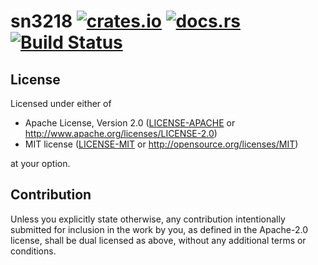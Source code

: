 # sn3218  [![crates.io](https://meritbadge.herokuapp.com/sn3218)](https://crates.io/crates/sn3218) [![docs.rs](https://docs.rs/sn3218/badge.svg)](https://docs.rs/sn3218/) [![Build Status](https://travis-ci.org/zenria/sn3218.svg?branch=master)](https://travis-ci.org/zenria/sn3218)


## License

Licensed under either of

 * Apache License, Version 2.0
   ([LICENSE-APACHE](LICENSE-APACHE) or http://www.apache.org/licenses/LICENSE-2.0)
 * MIT license
   ([LICENSE-MIT](LICENSE-MIT) or http://opensource.org/licenses/MIT)

at your option.

## Contribution

Unless you explicitly state otherwise, any contribution intentionally submitted
for inclusion in the work by you, as defined in the Apache-2.0 license, shall be
dual licensed as above, without any additional terms or conditions.

